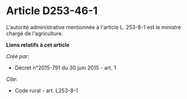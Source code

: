 # Article D253-46-1

L'autorité administrative mentionnée à l'article L. 253-8-1 est le ministre chargé de l'agriculture.

**Liens relatifs à cet article**

_Créé par_:

  - Décret n°2015-791 du 30 juin 2015 - art. 1

_Cite_:

  - Code rural - art. L253-8-1
